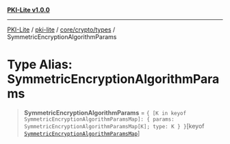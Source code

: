 [**PKI-Lite v1.0.0**](../../../../../README.md)

---

[PKI-Lite](../../../../../README.md) / [pki-lite](../../../../README.md) / [core/crypto/types](../README.md) / SymmetricEncryptionAlgorithmParams

# Type Alias: SymmetricEncryptionAlgorithmParams

> **SymmetricEncryptionAlgorithmParams** = `{ [K in keyof SymmetricEncryptionAlgorithmParamsMap]: { params: SymmetricEncryptionAlgorithmParamsMap[K]; type: K } }`\[keyof [`SymmetricEncryptionAlgorithmParamsMap`](../interfaces/SymmetricEncryptionAlgorithmParamsMap.md)\]
